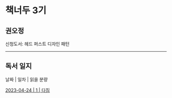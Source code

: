 # 책너두 3기

## 권오정

신청도서: 헤드 퍼스트 디자인 패턴

---

## 독서 일지

날짜 | 일차 | 읽을 분량

[2023-04-24 | 1 | 다짐](./dailyLog/week_1/day\_1\_다짐.md)